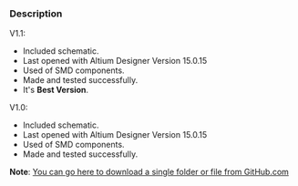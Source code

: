 ### Description

V1.1:
- Included schematic.
- Last opened with Altium Designer Version 15.0.15
- Used of SMD components.
- Made and tested successfully. 
- It's **Best Version**.

V1.0:
- Included schematic.
- Last opened with Altium Designer Version 15.0.15
- Used of SMD components.
- Made and tested successfully. 

**Note**: [You can go here to download a single folder or file from GitHub.com](https://minhaskamal.github.io/DownGit/#/home)